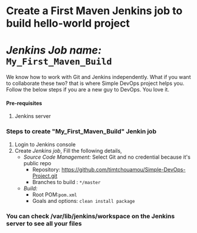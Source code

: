 # Create a First Maven Jenkins job to build hello-world project 
# *Jenkins Job name:* `My_First_Maven_Build`

We know how to work with Git and Jenkins independently. What if you want to collaborate these two? that is where Simple DevOps project helps you. Follow the below steps if you are a new guy to DevOps. You love it. 


#### Pre-requisites

1. Jenkins server 


### Steps to create "My_First_Maven_Build" Jenkin job
1. Login to Jenkins console
1. Create *Jenkins job*, Fill the following details,
   - *Source Code Management:* Select Git   and no credential because it's public repo
      - Repository: https://github.com/timtchouamou/Simple-DevOps-Project.git  
      - Branches to build : `*/master`  
   - *Build:*
     - Root POM:`pom.xml`
     - Goals and options: `clean install package`
     
  ### You can check /var/lib/jenkins/workspace  on the Jenkins server to see all your files
